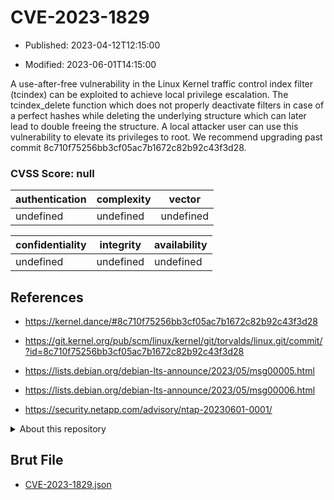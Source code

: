# CVE-2023-1829

- Published: 2023-04-12T12:15:00

- Modified: 2023-06-01T14:15:00

A use-after-free vulnerability in the Linux Kernel traffic control index filter (tcindex) can be exploited to achieve local privilege escalation. The tcindex_delete function which does not properly deactivate filters in case of a perfect hashes while deleting the underlying structure which can later lead to double freeing the structure. A local attacker user can use this vulnerability to elevate its privileges to root.
We recommend upgrading past commit 8c710f75256bb3cf05ac7b1672c82b92c43f3d28.



### CVSS Score: **null**

| authentication | complexity | vector |
| --- | --- | --- |
| undefined | undefined | undefined |

| confidentiality | integrity | availability |
| --- | --- | --- |
| undefined | undefined | undefined |

## References

* https://kernel.dance/#8c710f75256bb3cf05ac7b1672c82b92c43f3d28

* https://git.kernel.org/pub/scm/linux/kernel/git/torvalds/linux.git/commit/?id=8c710f75256bb3cf05ac7b1672c82b92c43f3d28

* https://lists.debian.org/debian-lts-announce/2023/05/msg00005.html

* https://lists.debian.org/debian-lts-announce/2023/05/msg00006.html

* https://security.netapp.com/advisory/ntap-20230601-0001/

<details>
<summary>About this repository</summary> 

  This repository is part of the project [Live Hack CVE](https://github.com/Live-Hack-CVE). Main website can be found [www.live-hack.org](https://www.live-hack.org) 
  
  Made by [Sn0wAlice](https://github.com/Sn0wAlice) for the people that care about security and need to have a feed of the latest CVEs. Hope you enjoy it, don't forget to star the repo and follow me on [Twitter](https://twitter.com/Sn0wAlice) and [Github](https://github.com/Sn0wAlice). And that is my [personnal website](https://www.alice-snow.me/)

  - [Home Page](https://github.com/Live-Hack-CVE)
  - [Framework](https://github.com/Live-Hack-CVE/cve-framework)
  - [CVE database](https://github.com/Live-Hack-CVE/full_database)
  - [Changelog](https://github.com/Live-Hack-CVE/Changelog)
</details>

## Brut File

* [CVE-2023-1829.json](https://raw.githubusercontent.com/Live-Hack-CVE/full_database/main/cves/2023/CVE-2023-1829.json)

